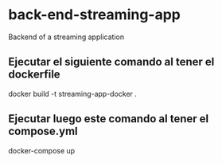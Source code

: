 # back-end-streaming-app
Backend of a streaming application 

## Ejecutar el siguiente comando al tener el dockerfile 
docker build -t streaming-app-docker .      
## Ejecutar luego este comando al tener el compose.yml
docker-compose up
